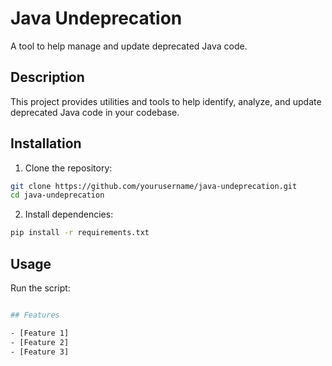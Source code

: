 # Java Undeprecation

A tool to help manage and update deprecated Java code.

## Description

This project provides utilities and tools to help identify, analyze, and update deprecated Java code in your codebase.

## Installation

1. Clone the repository:
```bash
git clone https://github.com/yourusername/java-undeprecation.git
cd java-undeprecation
```

2. Install dependencies:
```bash
pip install -r requirements.txt
```

## Usage

Run the script:
```bash

## Features

- [Feature 1]
- [Feature 2]
- [Feature 3]

